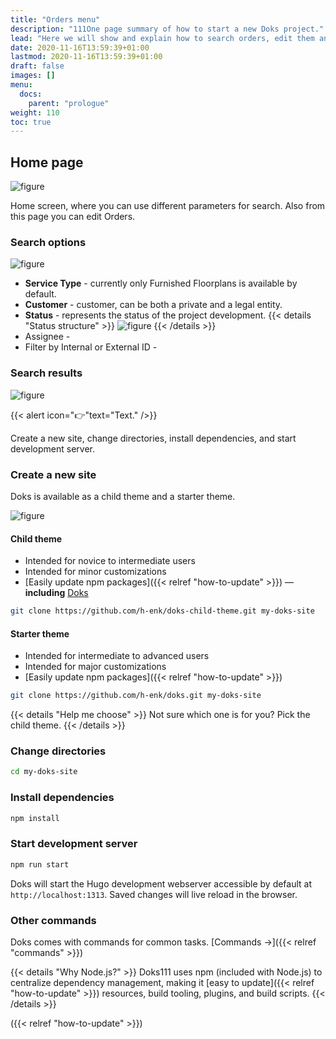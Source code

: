 ```yaml
---
title: "Orders menu"
description: "111One page summary of how to start a new Doks project."
lead: "Here we will show and explain how to search orders, edit them and navigate around."
date: 2020-11-16T13:59:39+01:00
lastmod: 2020-11-16T13:59:39+01:00
draft: false
images: []
menu:
  docs:
    parent: "prologue"
weight: 110
toc: true
---
```


## Home page

![figure](/OrdersPage.jpg "Orders page")

Home screen, where you can use different parameters for search. Also from this page you can edit Orders.

### Search options

![figure](/SearchFields.jpg "Orders page")

* **Service Type** - currently only Furnished Floorplans is available by default.
* **Customer** - customer, can be both a private and a legal entity.
* **Status** - represents the status of the project development. {{< details "Status structure" >}}
  ![figure](/Workflow.jpg "Orders page")
  {{< /details >}}
* Assignee -
* Filter by Internal or External ID -

### Search results

![figure](/Orderinternalexternal.jpg "Orders page")

{{< alert icon="👉"text="Text." />}}

Create a new site, change directories, install dependencies, and start development server.

### Create a new site

Doks is available as a child theme and a starter theme.



<img alt="figure" src="/SearchFields.jpg" title="Orders page"/>

#### Child theme


- Intended for novice to intermediate users
- Intended for minor customizations
- [Easily update npm packages]({{< relref "how-to-update" >}}) — __including__ [Doks](https://www.npmjs.com/package/@hyas/doks)

```bash
git clone https://github.com/h-enk/doks-child-theme.git my-doks-site
```

#### Starter theme

- Intended for intermediate to advanced users
- Intended for major customizations
- [Easily update npm packages]({{< relref "how-to-update" >}})

```bash
git clone https://github.com/h-enk/doks.git my-doks-site
```

{{< details "Help me choose" >}}
Not sure which one is for you? Pick the child theme.
{{< /details >}}

### Change directories

```bash
cd my-doks-site
```

### Install dependencies

```bash
npm install
```

### Start development server

```bash
npm run start
```

Doks will start the Hugo development webserver accessible by default at `http://localhost:1313`. Saved changes will live reload in the browser.

### Other commands

Doks comes with commands for common tasks. [Commands →]({{< relref "commands" >}})

{{< details "Why Node.js?" >}}
Doks111 uses npm (included with Node.js) to centralize dependency management, making it [easy to update]({{< relref "how-to-update" >}}) resources, build tooling, plugins, and build scripts.
{{< /details >}}

({{< relref "how-to-update" >}})
